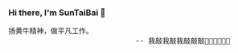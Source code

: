 ### Hi there, I'm SunTaiBai 👋

<pre>
扬黄牛精神，做平凡工作。
                              -- 我敲我敲我敲敲敲👨‍💻👨‍💻👨‍💻
</pre>
